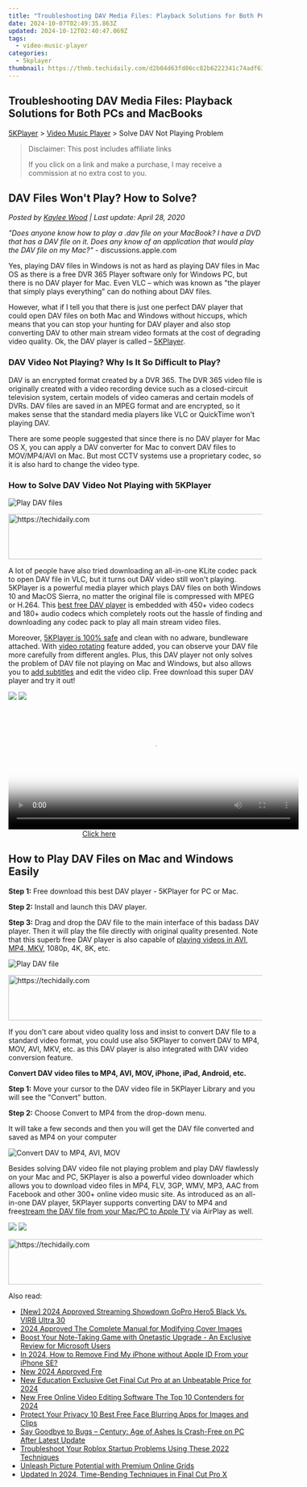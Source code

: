 ```yaml
---
title: "Troubleshooting DAV Media Files: Playback Solutions for Both PCs and MacBooks"
date: 2024-10-07T02:49:35.863Z
updated: 2024-10-12T02:40:47.069Z
tags:
  - video-music-player
categories:
  - 5kplayer
thumbnail: https://thmb.techidaily.com/d2b04d63fd86cc82b6222341c74adf6327b494c09e7a92e5a7589ca57209ebbc.jpg
---
```


## Troubleshooting DAV Media Files: Playback Solutions for Both PCs and MacBooks

[5KPlayer](https://tools.techidaily.com/5kplayer/products/) \> [Video Music Player](https://tools.techidaily.com/5kplayer/video-music-player/) \> Solve DAV Not Playing Problem

>  Disclaimer: This post includes affiliate links
>
>  If you click on a link and make a purchase, I may receive a commission at no extra cost to you.
>

## DAV Files Won't Play? How to Solve?

 _Posted by [Kaylee Wood](https://www.quora.com/profile/Amanda-Hu-21) | Last update: April 28, 2020_

_"Does anyone know how to play a .dav file on your MacBook? I have a DVD that has a DAV file on it. Does any know of an application that would play the DAV file on my Mac?"_ \- discussions.apple.com

Yes, playing DAV files in Windows is not as hard as playing DAV files in Mac OS as there is a free DVR 365 Player software only for Windows PC, but there is no DAV player for Mac. Even VLC – which was known as "the player that simply plays everything" can do nothing about DAV files. 

However, what if I tell you that there is just one perfect DAV player that could open DAV files on both Mac and Windows without hiccups, which means that you can stop your hunting for DAV player and also stop converting DAV to other main stream video formats at the cost of degrading video quality. Ok, the DAV player is called – [5KPlayer](https://tools.techidaily.com/5kplayer/products/). 

### DAV Video Not Playing? Why Is It So Difficult to Play?

DAV is an encrypted format created by a DVR 365\. The DVR 365 video file is originally created with a video recording device such as a closed-circuit television system, certain models of video cameras and certain models of DVRs. DAV files are saved in an MPEG format and are encrypted, so it makes sense that the standard media players like VLC or QuickTime won't playing DAV. 

There are some people suggested that since there is no DAV player for Mac OS X, you can apply a DAV converter for Mac to convert DAV files to MOV/MP4/AVI on Mac. But most CCTV systems use a proprietary codec, so it is also hard to change the video type. 

### How to Solve DAV Video Not Playing with 5KPlayer

![Play DAV files](https://www.5kplayer.com/video-music-player/img/5k-dav-player-308.jpg) 

<!-- affiliate ads begin -->
<a href="https://appsumo.8odi.net/c/5597632/2105876/7443" target="_top" id="2105876">
  <img src="//a.impactradius-go.com/display-ad/7443-2105876" border="0" alt="https://techidaily.com" width="728" height="90"/>
</a>
<img height="0" width="0" src="https://appsumo.8odi.net/i/5597632/2105876/7443" style="position:absolute;visibility:hidden;" border="0" />
<!-- affiliate ads end -->

A lot of people have also tried downloading an all-in-one KLite codec pack to open DAV file in VLC, but it turns out DAV video still won't playing. 5KPlayer is a powerful media player which plays DAV files on both Windows 10 and MacOS Sierra, no matter the original file is compressed with MPEG or H.264\. This [best free DAV player](https://tools.techidaily.com/5kplayer/video-music-player/) is embedded with 450+ video codecs and 180+ audio codecs which completely roots out the hassle of finding and downloading any codec pack to play all main stream video files.

Moreover, [5KPlayer is 100% safe](https://tools.techidaily.com/5kplayer/video-music-player/) and clean with no adware, bundleware attached. With [video rotating](https://tools.techidaily.com/5kplayer/video-music-player/) feature added, you can observe your DAV file more carefully from different angles. Plus, this DAV player not only solves the problem of DAV file not playing on Mac and Windows, but also allows you to [add subtitles](https://tools.techidaily.com/5kplayer/video-music-player/) and edit the video clip. Free download this super DAV player and try it out!

[![](https://www.5kplayer.com/video-music-player/../button/freedownwhitewin.png)](https://tools.techidaily.com/5kplayer/products/) [![](https://www.5kplayer.com/video-music-player/../button/freedownbackmac.png)](https://tools.techidaily.com/5kplayer/products/) 

<!-- affiliate ads begin -->
<span id="1983584">
					<video width="576" height="240" style="cursor:pointer"
           poster="//a.impactradius-go.com/display-clicktoplayimage/1983584.png"
           onclick="if(!this.playClicked){this.play();this.setAttribute('controls',true);this.playClicked=true;}">
	   <source src="//a.impactradius-go.com/display-ad/22993-1983584">
	   <img src="//a.impactradius-go.com/display-clicktoplayimage/1983584.png" style="border: none; height: 100%; width: 100%; object-fit: contain">
	</video>
	<div style="width:360px;text-align:center"><a href="javascript:window.open(decodeURIComponent('https%3A%2F%2Fhomestyler.sjv.io%2Fc%2F5597632%2F1983584%2F22993'), '_blank');void(0);">Click here</a></div>
</span>
<img height="0" width="0" src="https://imp.pxf.io/i/5597632/1983584/22993" style="position:absolute;visibility:hidden;" border="0" />
<!-- affiliate ads end -->

## How to Play DAV Files on Mac and Windows Easily

**Step 1:** Free download this best DAV player - 5KPlayer for PC or Mac. 

**Step 2:** Install and launch this DAV player. 

**Step 3:** Drag and drop the DAV file to the main interface of this badass DAV player. Then it will play the file directly with original quality presented. Note that this superb free DAV player is also capable of [playing videos in AVI, MP4, MKV](https://tools.techidaily.com/5kplayer/video-music-player/), 1080p, 4K, 8K, etc.

![Play DAV file](https://www.5kplayer.com/video-music-player/img/dav-player-308.jpg) 

<!-- affiliate ads begin -->
<a href="https://appsumo.8odi.net/c/5597632/2037338/7443" target="_top" id="2037338">
  <img src="//a.impactradius-go.com/display-ad/7443-2037338" border="0" alt="https://techidaily.com" width="728" height="90"/>
</a>
<img height="0" width="0" src="https://appsumo.8odi.net/i/5597632/2037338/7443" style="position:absolute;visibility:hidden;" border="0" />
<!-- affiliate ads end -->

If you don't care about video quality loss and insist to convert DAV file to a standard video format, you could use also 5KPlayer to convert DAV to MP4, MOV, AVI, MKV, etc. as this DAV player is also integrated with DAV video conversion feature. 

**Convert DAV video files to MP4, AVI, MOV, iPhone, iPad, Android, etc.**

**Step 1:** Move your cursor to the DAV video file in 5KPlayer Library and you will see the "Convert" button.

**Step 2:** Choose Convert to MP4 from the drop-down menu.

It will take a few seconds and then you will get the DAV file converted and saved as MP4 on your computer 

![Convert DAV to MP4, AVI, MOV](https://www.5kplayer.com/video-music-player/img/dav-to-mp4-314.jpg) 

Besides solving DAV video file not playing problem and play DAV flawlessly on your Mac and PC, 5KPlayer is also a powerful video downloader which allows you to download video files in MP4, FLV, 3GP, WMV, MP3, AAC from Facebook and other 300+ online video music site. As introduced as an all-in-one DAV player, 5KPlayer supports converting DAV to MP4 and free[stream the DAV file from your Mac/PC to Apple TV](https://tools.techidaily.com/5kplayer/airplay/) via AirPlay as well.

[![](https://www.5kplayer.com/video-music-player/../button/freedownwhitewin.png)](https://tools.techidaily.com/5kplayer/products/) [![](https://www.5kplayer.com/video-music-player/../button/freedownbackmac.png)](https://tools.techidaily.com/5kplayer/products/)

<!-- affiliate ads begin -->
<a href="https://appsumo.8odi.net/c/5597632/2112008/7443" target="_top" id="2112008">
  <img src="//a.impactradius-go.com/display-ad/7443-2112008" border="0" alt="https://techidaily.com" width="728" height="90"/>
</a>
<img height="0" width="0" src="https://appsumo.8odi.net/i/5597632/2112008/7443" style="position:absolute;visibility:hidden;" border="0" />
<!-- affiliate ads end -->

<ins class="adsbygoogle"
     style="display:block"
     data-ad-format="autorelaxed"
     data-ad-client="ca-pub-7571918770474297"
     data-ad-slot="1223367746"></ins>

<ins class="adsbygoogle"
     style="display:block"
     data-ad-client="ca-pub-7571918770474297"
     data-ad-slot="8358498916"
     data-ad-format="auto"
     data-full-width-responsive="true"></ins>

<span class="atpl-alsoreadstyle">Also read:</span>
<div><ul>
<li><a href="https://vp-tips.techidaily.com/new-2024-approved-streaming-showdown-gopro-hero5-black-vs-virb-ultra-30/"><u>[New] 2024 Approved Streaming Showdown GoPro Hero5 Black Vs. VIRB Ultra 30</u></a></li>
<li><a href="https://facebook-clips.techidaily.com/2024-approved-the-complete-manual-for-modifying-cover-images/"><u>2024 Approved The Complete Manual for Modifying Cover Images</u></a></li>
<li><a href="https://buynow-marvelous.techidaily.com/boost-your-note-taking-game-with-onetastic-upgrade-an-exclusive-review-for-microsoft-users/"><u>Boost Your Note-Taking Game with Onetastic Upgrade - An Exclusive Review for Microsoft Users</u></a></li>
<li><a href="https://activate-lock.techidaily.com/in-2024-how-to-remove-find-my-iphone-without-apple-id-from-your-iphone-se-by-drfone-ios/"><u>In 2024, How to Remove Find My iPhone without Apple ID From your iPhone SE?</u></a></li>
<li><a href="https://video-ai-editor.techidaily.com/new-2024-approved-fre/"><u>New 2024 Approved Fre</u></a></li>
<li><a href="https://video-ai-editor.techidaily.com/new-education-exclusive-get-final-cut-pro-at-an-unbeatable-price-for-2024/"><u>New Education Exclusive Get Final Cut Pro at an Unbeatable Price for 2024</u></a></li>
<li><a href="https://video-ai-editor.techidaily.com/new-free-online-video-editing-software-the-top-10-contenders-for-2024/"><u>New Free Online Video Editing Software The Top 10 Contenders for 2024</u></a></li>
<li><a href="https://video-ai-editor.techidaily.com/protect-your-privacy-10-best-free-face-blurring-apps-for-images-and-clips/"><u>Protect Your Privacy 10 Best Free Face Blurring Apps for Images and Clips</u></a></li>
<li><a href="https://win-able.techidaily.com/say-goodbye-to-bugs-century-age-of-ashes-is-crash-free-on-pc-after-latest-update/"><u>Say Goodbye to Bugs – Century: Age of Ashes Is Crash-Free on PC After Latest Update</u></a></li>
<li><a href="https://win-blog.techidaily.com/troubleshoot-your-roblox-startup-problems-using-these-2022-techniques/"><u>Troubleshoot Your Roblox Startup Problems Using These 2022 Techniques</u></a></li>
<li><a href="https://extra-tips.techidaily.com/unleash-picture-potential-with-premium-online-grids/"><u>Unleash Picture Potential with Premium Online Grids</u></a></li>
<li><a href="https://video-ai-editor.techidaily.com/updated-in-2024-time-bending-techniques-in-final-cut-pro-x/"><u>Updated In 2024, Time-Bending Techniques in Final Cut Pro X</u></a></li>
</ul></div>

